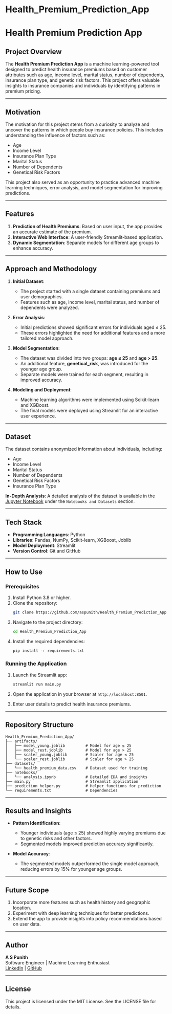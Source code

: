# Health_Premium_Prediction_App
# Health Premium Prediction App

## Project Overview
The **Health Premium Prediction App** is a machine learning-powered tool designed to predict health insurance premiums based on customer attributes such as age, income level, marital status, number of dependents, insurance plan type, and genetic risk factors. This project offers valuable insights to insurance companies and individuals by identifying patterns in premium pricing.

---

## Motivation
The motivation for this project stems from a curiosity to analyze and uncover the patterns in which people buy insurance policies. This includes understanding the influence of factors such as:
- Age
- Income Level
- Insurance Plan Type
- Marital Status
- Number of Dependents
- Genetical Risk Factors

This project also served as an opportunity to practice advanced machine learning techniques, error analysis, and model segmentation for improving predictions.

---

## Features
1. **Prediction of Health Premiums**: Based on user input, the app provides an accurate estimate of the premium.
2. **Interactive Web Interface**: A user-friendly Streamlit-based application.
3. **Dynamic Segmentation**: Separate models for different age groups to enhance accuracy.

---

## Approach and Methodology
1. **Initial Dataset**:
   - The project started with a single dataset containing premiums and user demographics.
   - Features such as age, income level, marital status, and number of dependents were analyzed.

2. **Error Analysis**:
   - Initial predictions showed significant errors for individuals aged ≤ 25.
   - These errors highlighted the need for additional features and a more tailored model approach.

3. **Model Segmentation**:
   - The dataset was divided into two groups: **age ≤ 25** and **age > 25**.
   - An additional feature, **genetical_risk**, was introduced for the younger age group.
   - Separate models were trained for each segment, resulting in improved accuracy.

4. **Modeling and Deployment**:
   - Machine learning algorithms were implemented using Scikit-learn and XGBoost.
   - The final models were deployed using Streamlit for an interactive user experience.

---

## Dataset
The dataset contains anonymized information about individuals, including:
- Age
- Income Level
- Marital Status
- Number of Dependents
- Genetical Risk Factors
- Insurance Plan Type

**In-Depth Analysis**:
A detailed analysis of the dataset is available in the [Jupyter Notebook](https://github.com/aspunith/Health_Premium_Prediction_App) under the `Notebooks and Datasets` section.

---

## Tech Stack
- **Programming Languages**: Python
- **Libraries**: Pandas, NumPy, Scikit-learn, XGBoost, Joblib
- **Model Deployment**: Streamlit
- **Version Control**: Git and GitHub

---

## How to Use
### Prerequisites
1. Install Python 3.8 or higher.
2. Clone the repository:
   ```bash
   git clone https://github.com/aspunith/Health_Premium_Prediction_App.git
   ```
3. Navigate to the project directory:
   ```bash
   cd Health_Premium_Prediction_App
   ```
4. Install the required dependencies:
   ```bash
   pip install -r requirements.txt
   ```

### Running the Application
1. Launch the Streamlit app:
   ```bash
   streamlit run main.py
   ```
2. Open the application in your browser at `http://localhost:8501`.

3. Enter user details to predict health insurance premiums.

---

## Repository Structure
```
Health_Premium_Prediction_App/
├── artifacts/
│   ├── model_young.joblib         # Model for age ≤ 25
│   ├── model_rest.joblib          # Model for age > 25
│   ├── scaler_young.joblib        # Scaler for age ≤ 25
│   └── scaler_rest.joblib         # Scaler for age > 25
├── datasets/
│   └── health_premium_data.csv    # Dataset used for training
├── notebooks/
│   └── analysis.ipynb             # Detailed EDA and insights
├── main.py                        # Streamlit application
├── prediction_helper.py           # Helper functions for prediction
└── requirements.txt               # Dependencies
```

---

## Results and Insights
- **Pattern Identification**:
  - Younger individuals (age ≤ 25) showed highly varying premiums due to genetic risks and other factors.
  - Segmented models improved prediction accuracy significantly.

- **Model Accuracy**:
  - The segmented models outperformed the single model approach, reducing errors by 15% for younger age groups.

---

## Future Scope
1. Incorporate more features such as health history and geographic location.
2. Experiment with deep learning techniques for better predictions.
3. Extend the app to provide insights into policy recommendations based on user data.

---

## Author
**A S Punith**  
Software Engineer | Machine Learning Enthusiast  
[LinkedIn](https://www.linkedin.com/in/aspunith) | [GitHub](https://github.com/aspunith)

---

## License
This project is licensed under the MIT License. See the LICENSE file for details.

